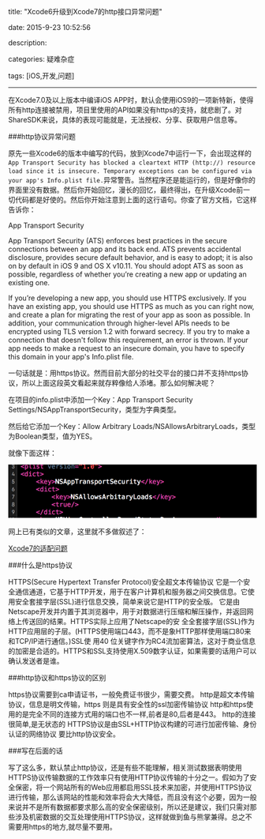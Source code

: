 title: "Xcode6升级到Xcode7的http接口异常问题"

date: 2015-9-23 10:52:56

description:

categories: 疑难杂症

tags: [iOS,开发,问题]

---

在Xcode7.0及以上版本中编译iOS APP时，默认会使用iOS9的一项新特新，使得所有http连接被禁用，项目里使用的API如果没有https的支持，就悲剧了。对ShareSDK来说，具体的表现可能就是，无法授权、分享、获取用户信息等。

<!--more-->

###http协议异常问题

原先一些Xcode6的版本中编写的代码，放到Xcode7中运行一下，会出现这样的`App Transport Security has blocked a cleartext HTTP (http://) resource load since it is insecure. Temporary exceptions can be configured via your app's Info.plist file.`异常警告。当然程序还是能运行的，但是好像你的界面里没有数据。然后你开始回忆，漫长的回忆，最终得出，在升级Xcode前一切代码都是好使的。然后你开始注意到上面的这行语句。你查了官方文档，它这样告诉你：

App Transport Security

App Transport Security (ATS) enforces best practices in the secure connections between an app and its back end. ATS prevents accidental disclosure, provides secure default behavior, and is easy to adopt; it is also on by default in iOS 9 and OS X v10.11. You should adopt ATS as soon as possible, regardless of whether you’re creating a new app or updating an existing one.

If you’re developing a new app, you should use HTTPS exclusively. If you have an existing app, you should use HTTPS as much as you can right now, and create a plan for migrating the rest of your app as soon as possible. In addition, your communication through higher-level APIs needs to be encrypted using TLS version 1.2 with forward secrecy. If you try to make a connection that doesn't follow this requirement, an error is thrown. If your app needs to make a request to an insecure domain, you have to specify this domain in your app's Info.plist file.

一句话就是：用https协议。然而目前大部分的社交平台的接口并不支持https协议，所以上面这段英文看起来就存粹像给人添堵。那么如何解决呢？

在项目的info.plist中添加一个Key：App Transport Security Settings/NSAppTransportSecurity，类型为字典类型。

然后给它添加一个Key：Allow Arbitrary Loads/NSAllowsArbitraryLoads，类型为Boolean类型，值为YES。

就像下面这样：

![](/img/Xcode异常.png)

网上已有类似的文章，这里就不多做叙述了：

[Xcode7的适配问题](http://www.jianshu.com/p/e66927954c96)

###什么是https协议

HTTPS(Secure Hypertext Transfer Protocol)安全超文本传输协议 它是一个安全通信通道，它基于HTTP开发，用于在客户计算机和服务器之间交换信息。它使用安全套接字层(SSL)进行信息交换，简单来说它是HTTP的安全版。 它是由Netscape开发并内置于其浏览器中，用于对数据进行压缩和解压操作，并返回网络上传送回的结果。HTTPS实际上应用了Netscape的安 全全套接字层(SSL)作为HTTP应用层的子层。(HTTPS使用端口443，而不是象HTTP那样使用端口80来和TCP/IP进行通信。)SSL使 用40 位关键字作为RC4流加密算法，这对于商业信息的加密是合适的。HTTPS和SSL支持使用X.509数字认证，如果需要的话用户可以确认发送者是谁。

###http协议和https协议的区别

https协议需要到ca申请证书，一般免费证书很少，需要交费。 http是超文本传输协议，信息是明文传输，https 则是具有安全性的ssl加密传输协议 http和https使用的是完全不同的连接方式用的端口也不一样,前者是80,后者是443。
http的连接很简单,是无状态的 HTTPS协议是由SSL+HTTP协议构建的可进行加密传输、身份认证的网络协议 要比http协议安全。


###写在后面的话

写了这么多，默认禁止http协议，还是有些不能理解，相关测试数据表明使用HTTPS协议传输数据的工作效率只有使用HTTP协议传输的十分之一。假如为了安全保密，将一个网站所有的Web应用都启用SSL技术来加密，并使用HTTPS协议进行传输，那么该网站的性能和效率将会大大降低，而且没有这个必要，因为一般来说并不是所有数据都要求那么高的安全保密级别，所以还是建议，我们只需对那些涉及机密数据的交互处理使用HTTPS协议，这样就做到鱼与熊掌兼得。总之不需要用https的地方,就尽量不要用。




